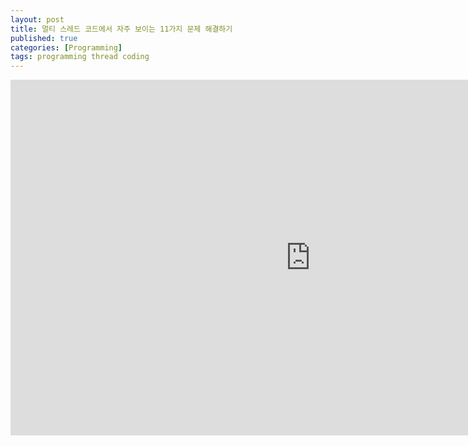 ```yaml
---
layout: post
title: 멀티 스레드 코드에서 자주 보이는 11가지 문제 해결하기
published: true
categories: [Programming]
tags: programming thread coding
---
```

<iframe src="https://docs.google.com/presentation/d/e/2PACX-1vTW2ky7Op0XlvtNLo5wRrqFSJdZdyvmUpul2skwQ8QE3PYW-OuJpX2JK5Up0XuAw9Rl0l-0xnZMWykY/embed?start=false&loop=false&delayms=3000" frameborder="0" width="960" height="569" allowfullscreen="true" mozallowfullscreen="true" webkitallowfullscreen="true"></iframe>    
  

